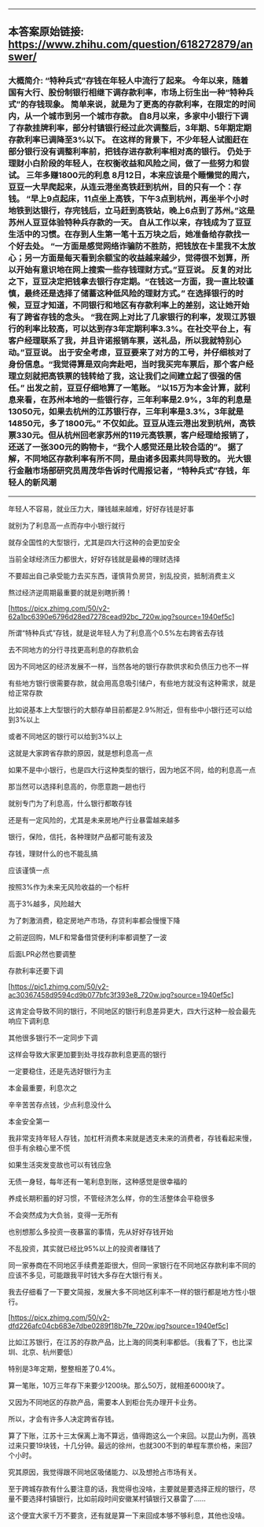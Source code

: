 ----------------------------------------
## 本答案原始链接: https://www.zhihu.com/question/618272879/answer/
### 大概简介: “特种兵式”存钱在年轻人中流行了起来。 今年以来，随着国有大行、股份制银行相继下调存款利率，市场上衍生出一种“特种兵式”的存钱现象。 简单来说，就是为了更高的存款利率，在限定的时间内，从一个城市到另一个城市存款。 自8月以来，多家中小银行下调了存款挂牌利率，部分村镇银行经过此次调整后，3年期、5年期定期存款利率已调降至3%以下。 在这样的背景下，不少年轻人试图赶在部分银行没有调整利率前，把钱存进存款利率相对高的银行。 仍处于理财小白阶段的年轻人，在权衡收益和风险之间，做了一些努力和尝试。 三年多赚1800元的利息 8月12日，本来应该是个睡懒觉的周六，豆豆一大早爬起来，从连云港坐高铁赶到杭州，目的只有一个：存钱。 “早上9点起床，11点坐上高铁，下午3点到杭州，再坐半个小时地铁到达银行，存完钱后，立马赶到高铁站，晚上6点到了苏州。”这是苏州人豆豆体验特种兵存款的一天。 自从工作以来，存钱成为了豆豆生活中的习惯。在存到人生第一笔十五万块之后，她准备给存款找一个好去处。 “一方面是感觉网络诈骗防不胜防，把钱放在卡里我不太放心；另一方面是每天看到余额宝的收益越来越少，觉得很不划算，所以开始有意识地在网上搜索一些存钱理财方式。”豆豆说。 反复的对比之下，豆豆决定把钱拿去银行存定期。“在钱这一方面，我一直比较谨慎，最终还是选择了储蓄这种低风险的理财方式。” 在选择银行的时候，豆豆才知道，不同银行和地区有存款利率上的差别，这让她开始有了跨省存钱的念头。 “我在网上对比了几家银行的利率，发现江苏银行的利率比较高，可以达到存3年定期利率3.3%。在社交平台上，有客户经理联系了我，并且许诺报销车票，送礼品，所以我就特别心动。”豆豆说。 出于安全考虑，豆豆要来了对方的工号，并仔细核对了身份信息。“我觉得算是双向奔赴吧，当时我买完车票后，那个客户经理立刻就把高铁票的钱转给了我，这让我们之间建立起了很强的信任。” 出发之前，豆豆仔细地算了一笔账。 “以15万为本金计算，就利息来看，在苏州本地的一些银行存，三年利率是2.9%，3年的利息是13050元，如果去杭州的江苏银行存，三年利率是3.3%，3年就是14850元，多了1800元。” 不仅如此。豆豆从连云港出发到杭州，高铁票330元。但从杭州回老家苏州的119元高铁票，客户经理给报销了，还送了一张300元的购物卡，“我个人感觉还是比较合适的”。 据了解，不同地区存款利率有所不同，是由诸多因素共同导致的。 光大银行金融市场部研究员周茂华告诉时代周报记者，“特种兵式”存钱，年轻人的新风潮
----------------------------------------
年轻人不容易，就业压力大，赚钱越来越难，好好存钱是好事

就别为了利息高一点而存中小银行就行

就存全国性的大型银行，尤其是四大行这种的会更加安全

当前全球经济压力都很大，好好存钱就是最棒的理财选择

不要超出自己承受能力去买东西，谨慎背负房贷，别乱投资，抵制消费主义

熬过经济逆周期最重要的就是别瞎折腾！

[https://picx.zhimg.com/50/v2-62a1bc6390e6796d28ed7278cead92bc_720w.jpg?source=1940ef5c]

所谓“特种兵式”存钱，就是说年轻人为了利息高个0.5%左右跨省去存钱

去不同地方的分行寻找更高利息的存款机会

因为不同地区的经济发展不一样，当然各地的银行存款供求和负债压力也不一样

有些地方银行很需要存款，就会用高息吸引储户，有些地方就没有这种需求，就是给正常存款

比如说基本上大型银行的大额存单目前都是2.9%附近，但有些中小银行还可以给到3%以上

或者不同地区的银行可以给到3%以上

这就是大家跨省存款的原因，就是想利息高一点




如果不是中小银行，也是四大行这种类型的银行，因为地区不同，给的利息高一点

那当然可以选择利息高的，你愿意跑一趟也行

就别专门为了利息高，什么银行都敢存钱

还是有一定风险的，尤其是未来房地产行业暴雷越来越多

银行，保险，信托，各种理财产品都可能有波及

存钱，理财什么的也不能乱搞

应该谨慎一点

按照3%作为未来无风险收益的一个标杆

高于3%越多，风险越大




为了刺激消费，稳定房地产市场，存贷利率都会慢慢下降

之前逆回购，MLF和常备借贷便利利率都调整了一波

后面LPR必然也要调整

存款利率还要下调

[https://pic1.zhimg.com/50/v2-ac30367458d9594cd9b077bfc3f393e8_720w.jpg?source=1940ef5c]

这肯定会导致不同的银行，不同地区的银行利息差异更大，四大行这种一般会最先响应下调利息

其他很多银行不一定同步下调

这样会导致大家更加要到处寻找存款利息更高的银行

一定要稳住，还是先选好银行为主

本金最重要，利息次之

辛辛苦苦存点钱，少点利息没什么

本金安全第一




我非常支持年轻人存钱，加杠杆消费本来就是透支未来的消费者，存钱看起来慢，但手有余粮心里不慌

如果生活突发变故也可以有钱应急

无债一身轻，每年还有一笔利息到账，这种感觉是很幸福的

养成长期积蓄的好习惯，不管经济怎么样，你的生活整体会平稳很多

不会突然成为大负翁，变得一无所有

也别想那么多投资一夜暴富的事情，先从好好存钱开始

不乱投资，其实就已经比95%以上的投资者赚钱了

同一家券商在不同地区手续费差距很大，但同一家银行在不同地区存款利率不同的应该不多见，可能跟我平时钱大多存在大银行有关。

我去仔细看了一下要文简报，发展大多不同地区利率不一样的银行都是地方性小银行。

[https://picx.zhimg.com/50/v2-dfd226afc04cb683e7dbe0289f18b7fe_720w.jpg?source=1940ef5c]

比如江苏银行，在江苏的存款产品，比上海的同类利率都低。（我看了下，也比深圳、北京、杭州要低）

特别是3年定期，整整相差了0.4%。

算一笔账，10万三年存下来要少1200块。那么50万，就相差6000块了。

又因为不同地区的存款产品，需要本人到柜台先办理开卡业务。

所以，才会有许多人决定跨省存钱。

算了下账，江苏十三太保离上海不算远，值得跑这么一个来回。以昆山为例，高铁过来只要19块钱，十几分钟。最远的徐州，也就300不到的单程车票价格，来回7个小时。

究其原因，我觉得跟不同地区吸储能力、以及想抢占市场有关。

至于跨城存款有什么要注意的话，我觉得也没啥，主要就是要选择正规的银行，尽量不要选择村镇银行，比如前段时间安徽某村镇银行又暴雷了……

这个便宜大家千万不要贪，还有就是算一下来回成本够不够利息，其他也没啥。